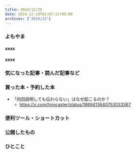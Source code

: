 ```yaml
---
title: 2024/12/19
date: 2024-12-19T01:07:11+09:00
archives: ["2024/12"]
---
```


### よもやま
#### xxxx

#### xxxx

### 気になった記事・読んだ記事など

### 買った本・予約した本

- 「何回説明しても伝わらない」はなぜ起こるのか？
  - https://x.com/hirocaster/status/1869413640753033367
### 便利ツール・ショートカット

### 公開したもの

### ひとこと
